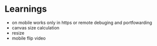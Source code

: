 # Learnings

- on mobile works only in https or remote debuging and portfowarding
- canvas size calculation
- resize
- mobile flip video
